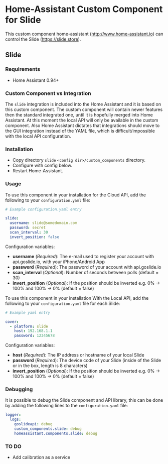 # Home-Assistant Custom Component for Slide

This custom component home-assistant (http://www.home-assistant.io) can control the Slide (https://slide.store).

## Slide

### Requirements
- Home Assistant 0.94+

### Custom Component vs Integration

The `slide` integration is included into the Home Assistant and it is based on this custom component. The custom component will contain newer features then the standard integrated one, until it is hopefully merged into Home Assistant. At this moment the local API will only be available in the custom component. Also Home Assistant dictates that integrations should move to the GUI integration instead of the YAML file, which is difficult/impossible with the local API configuration.

### Installation

- Copy directory `slide` `<config dir>/custom_components` directory.
- Configure with config below.
- Restart Home-Assistant.

### Usage
To use this component in your installation for the Cloud API, add the following to your `configuration.yaml` file:

```yaml
# Example configuration.yaml entry

slide:
  username: slide@somedomain.com
  password: secret
  scan_interval: 30
  invert_position: false
```

Configuration variables:

- **username** (*Required*): The e-mail used to register your account with api.goslide.io, with your iPhone/Android App
- **password** (*Required*): The password of your account with api.goslide.io
- **scan_interval** (*Optional*): Number of seconds between polls (default = 30)
- **invert_position** (*Optional*): If the position should be inverted e.g. 0% -> 100% and 100% -> 0% (default = false)

To use this component in your installation With the Local API, add the following to your `configuration.yaml` file for each Slide:

```yaml
# Example yaml entry

cover:
  - platform: slide
    host: 192.168.1.1
    password: 12345678
```

Configuration variables:

- **host** (*Required*): The IP address or hostname of your local Slide
- **password** (*Required*): The device code of your Slide (inside of the Slide or in the box, length is 8 characters)
- **invert_position** (*Optional*): If the position should be inverted e.g. 0% -> 100% and 100% -> 0% (default = false)

### Debugging

It is possible to debug the Slide component and API library, this can be done by adding the following lines to the `configuration.yaml` file:

```yaml
logger:
  logs:
    goslideapi: debug
    custom_components.slide: debug
    homeassistant.components.slide: debug
```

### TO DO

- Add calibration as a service

